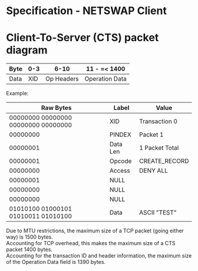 # Specification - NETSWAP Client

# Client-To-Server (CTS) packet diagram

|  Byte  |   0-3   |    6-10    |        11 - =< 1400      |
|--------|---------|------------|--------------------------|
|  Data  |   XID   | Op Headers |      Operation Data      |

Example:

|        Raw Bytes                    | Label    | Value          |
|-------------------------------------|----------|----------------|
| 00000000 00000000 00000000 00000000 | XID      | Transaction 0  |
| 00000000                            | PINDEX   | Packet 1       |
| 00000001                            | Data Len | 1 Packet Total |
| 00000001                            | Opcode   | CREATE_RECORD  |
| 00000000                            | Access   | DENY ALL       |
| 00000001                            | NULL     |                |
| 00000000                            | NULL     |                |
| 00000000                            | NULL     |                |
| 01010100 01000101 01010011 01010100 | Data     | ASCII "TEST"   |


Due to MTU restrictions, the maximum size of a TCP packet (going either way) is 1500 bytes.  
Accounting for TCP overhead, this makes the maximum size of a CTS packet 1400 bytes.  
Accounting for the transaction ID and header information, the maximum size of the Operation Data field is 1390 bytes.